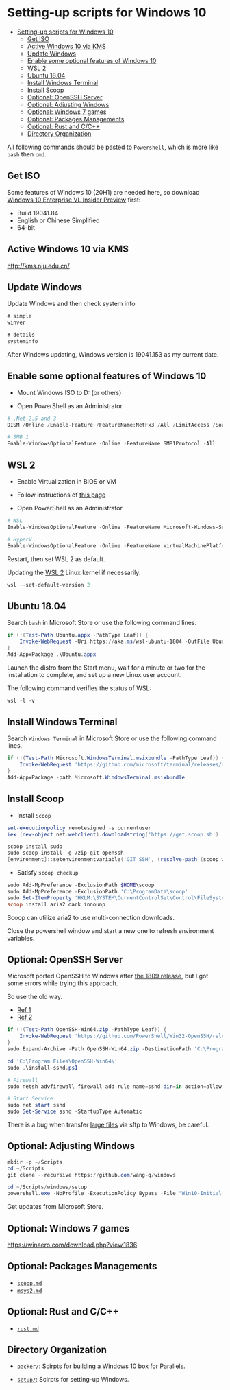 # Setting-up scripts for Windows 10

[TOC levels=1-3]: # ""

- [Setting-up scripts for Windows 10](#setting-up-scripts-for-windows-10)
  - [Get ISO](#get-iso)
  - [Active Windows 10 via KMS](#active-windows-10-via-kms)
  - [Update Windows](#update-windows)
  - [Enable some optional features of Windows 10](#enable-some-optional-features-of-windows-10)
  - [WSL 2](#wsl-2)
  - [Ubuntu 18.04](#ubuntu-1804)
  - [Install Windows Terminal](#install-windows-terminal)
  - [Install Scoop](#install-scoop)
  - [Optional: OpenSSH Server](#optional-openssh-server)
  - [Optional: Adjusting Windows](#optional-adjusting-windows)
  - [Optional: Windows 7 games](#optional-windows-7-games)
  - [Optional: Packages Managements](#optional-packages-managements)
  - [Optional: Rust and C/C++](#optional-rust-and-cc)
  - [Directory Organization](#directory-organization)


All following commands should be pasted to `Powershell`, which is more like `bash` then `cmd`.

## Get ISO

Some features of Windows 10 (20H1) are needed here, so download [Windows 10 Enterprise VL Insider
Preview](https://docs.microsoft.com/en-us/windows-insider/flight-hub/) first:

* Build 19041.84
* English or Chinese Simplified
* 64-bit

## Active Windows 10 via KMS

<http://kms.nju.edu.cn/>

## Update Windows

Update Windows and then check system info

```cmd
# simple
winver

# details
systeminfo

```

After Windows updating, Windows version is 19041.153 as my current date.

## Enable some optional features of Windows 10

* Mount Windows ISO to D: (or others)

* Open PowerShell as an Administrator

```ps1
# .Net 2.5 and 3
DISM /Online /Enable-Feature /FeatureName:NetFx3 /All /LimitAccess /Source:D:\sources\sxs

# SMB 1
Enable-WindowsOptionalFeature -Online -FeatureName SMB1Protocol -All

```

## WSL 2

* Enable Virtualization in BIOS or VM

* Follow instructions of [this page](https://docs.microsoft.com/en-us/windows/wsl/wsl2-install)

* Open PowerShell as an Administrator

```ps1
# WSL
Enable-WindowsOptionalFeature -Online -FeatureName Microsoft-Windows-Subsystem-Linux

# HyperV
Enable-WindowsOptionalFeature -Online -FeatureName VirtualMachinePlatform

```

Restart, then set WSL 2 as default.

Updating the [WSL 2](https://docs.microsoft.com/en-us/windows/wsl/wsl2-kernel) Linux kernel if
necessarily.


```ps1
wsl --set-default-version 2

```

## Ubuntu 18.04

Search `bash` in Microsoft Store or use the following command lines.

```ps1
if (!(Test-Path Ubuntu.appx -PathType Leaf)) {
    Invoke-WebRequest -Uri https://aka.ms/wsl-ubuntu-1804 -OutFile Ubuntu.appx -UseBasicParsing
}
Add-AppxPackage .\Ubuntu.appx

```

Launch the distro from the Start menu, wait for a minute or two for the installation to complete,
and set up a new Linux user account.

The following command verifies the status of WSL:

```ps1
wsl -l -v

```

## Install Windows Terminal

Search `Windows Terminal` in Microsoft Store or use the following command lines.

```ps1
if (!(Test-Path Microsoft.WindowsTerminal.msixbundle -PathType Leaf)) {
    Invoke-WebRequest 'https://github.com/microsoft/terminal/releases/download/v0.9.433.0/Microsoft.WindowsTerminal_0.9.433.0_8wekyb3d8bbwe.msixbundle' -OutFile 'Microsoft.WindowsTerminal.msixbundle'
}
Add-AppxPackage -path Microsoft.WindowsTerminal.msixbundle

```

## Install Scoop

* Install `Scoop`

```ps1
set-executionpolicy remotesigned -s currentuser
iex (new-object net.webclient).downloadstring('https://get.scoop.sh')

scoop install sudo
sudo scoop install -g 7zip git openssh
[environment]::setenvironmentvariable('GIT_SSH', (resolve-path (scoop which ssh)), 'USER')

```

* Satisfy `scoop checkup`

```ps1
sudo Add-MpPreference -ExclusionPath $HOME\scoop
sudo Add-MpPreference -ExclusionPath 'C:\ProgramData\scoop'
sudo Set-ItemProperty 'HKLM:\SYSTEM\CurrentControlSet\Control\FileSystem' -Name 'LongPathsEnabled' -Value 1
scoop install aria2 dark innounp

```

Scoop can utilize aria2 to use multi-connection downloads.

Close the powershell window and start a new one to refresh environment variables.

## Optional: OpenSSH Server

Microsoft ported OpenSSH to Windows after
[the 1809 release](https://docs.microsoft.com/zh-cn/windows-server/administration/openssh/openssh_install_firstuse),
but I got some errors while trying this approach.

So use the old way.

* [Ref 1](https://github.com/PowerShell/Win32-OpenSSH/wiki/Install-Win32-OpenSSH)
* [Ref 2](http://chrisarges.net/2019/07/16/openssh-install-on-windows.html)

```ps1
if (!(Test-Path OpenSSH-Win64.zip -PathType Leaf)) {
    Invoke-WebRequest 'https://github.com/PowerShell/Win32-OpenSSH/releases/download/v8.1.0.0p1-Beta/OpenSSH-Win64.zip' -OutFile 'OpenSSH-Win64.zip'
}
sudo Expand-Archive -Path OpenSSH-Win64.zip -DestinationPath 'C:\Program Files\'

cd 'C:\Program Files\OpenSSH-Win64\'
sudo .\install-sshd.ps1

# Firewall
sudo netsh advfirewall firewall add rule name=sshd dir=in action=allow protocol=TCP localport=22

# Start Service
sudo net start sshd
sudo Set-Service sshd -StartupType Automatic

```

There is a bug when transfer [large files](https://github.com/PowerShell/Win32-OpenSSH/issues/1395)
via sftp to Windows, be careful.

## Optional: Adjusting Windows

```ps1
mkdir -p ~/Scripts
cd ~/Scripts
git clone --recursive https://github.com/wang-q/windows

cd ~/Scripts/windows/setup
powershell.exe -NoProfile -ExecutionPolicy Bypass -File "Win10-Initial-Setup-Script/Win10.ps1" -include "Win10-Initial-Setup-Script/Win10.psm1" -preset "Default.preset"

```

Get updates from Microsoft Store.

## Optional: Windows 7 games

<https://winaero.com/download.php?view.1836>

## Optional: Packages Managements

* [`scoop.md`](setup/scoop.md)
* [`msys2.md`](setup/msys2.md)

## Optional: Rust and C/C++

* [`rust.md`](setup/rust.md)

## Directory Organization

* [`packer/`](packer/): Scirpts for building a Windows 10 box for Parallels.

* [`setup/`](setup/): Scirpts for setting-up Windows.

